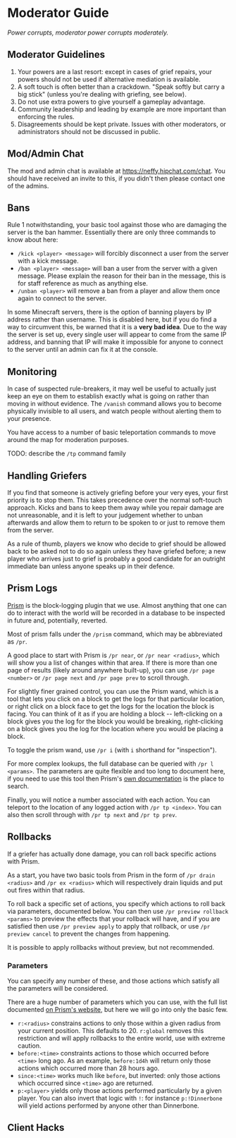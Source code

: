 Moderator Guide
===============

*Power corrupts, moderator power corrupts moderately.*

Moderator Guidelines
--------------------

1. Your powers are a last resort: except in cases of grief repairs, your powers should not be used if alternative mediation is available.
2. A soft touch is often better than a crackdown. "Speak softly but carry a big stick" (unless you're dealing with griefing, see below).
3. Do not use extra powers to give yourself a gameplay advantage.
4. Community leadership and leading by example are more important than enforcing the rules.
5. Disagreements should be kept private. Issues with other moderators, or administrators should not be discussed in public.

Mod/Admin Chat
--------------

The mod and admin chat is available at https://neffy.hipchat.com/chat. You should have received an invite to this, if you didn't then please contact one of the admins.

Bans
----

Rule 1 notwithstanding, your basic tool against those who are damaging the server is the ban hammer. Essentially there are only three commands to know about here:

* `/kick <player> <message>` will forcibly disconnect a user from the server with a kick message.
* `/ban <player> <message>` will ban a user from the server with a given message. Please explain the reason for their ban in the message, this is for staff reference as much as anything else.
* `/unban <player>` will remove a ban from a player and allow them once again to connect to the server.

In some Minecraft servers, there is the option of banning players by IP address rather than username. This is disabled here, but if you do find a way to circumvent this, be warned that it is a **very bad idea**. Due to the way the server is set up, every single user will appear to come from the same IP address, and banning that IP will make it impossible for anyone to connect to the server until an admin can fix it at the console.

Monitoring
----------

In case of suspected rule-breakers, it may well be useful to actually just keep an eye on them to establish exactly what is going on rather than moving in without evidence. The `/vanish` command allows you to become physically invisible to all users, and watch people without alerting them to your presence.

You have access to a number of basic teleportation commands to move around the map for moderation purposes.

TODO: describe the `/tp` command family

Handling Griefers
-----------------

If you find that someone is actively griefing before your very eyes, your first priority is to stop them. This takes precedence over the normal soft-touch approach. Kicks and bans to keep them away while you repair damage are not unreasonable, and it is left to your judgement whether to unban afterwards and allow them to return to be spoken to or just to remove them from the server.

As a rule of thumb, players we know who decide to grief should be allowed back to be asked not to do so again unless they have griefed before; a new player who arrives just to grief is probably a good candidate for an outright immediate ban unless anyone speaks up in their defence.

Prism Logs
----------

[Prism](http://discover-prism.com/) is the block-logging plugin that we use. Almost anything that one can do to interact with the world will be recorded in a database to be inspected in future and, potentially, reverted.

Most of prism falls under the `/prism` command, which may be abbreviated as `/pr`.

A good place to start with Prism is `/pr near`, or `/pr near <radius>`, which will show you a list of changes within that area. If there is more than one page of results (likely around anywhere built-up), you can use `/pr page <number>` or `/pr page next` and `/pr page prev` to scroll through.

For slightly finer grained control, you can use the Prism wand, which is a tool that lets you click on a block to get the logs for that particular location, or right click on a block face to get the logs for the location the block is facing. You can think of it as if you are holding a block -- left-clicking on a block gives you the log for the block you would be breaking, right-clicking on a block gives you the log for the location where you would be placing a block.

To toggle the prism wand, use `/pr i` (with `i` shorthand for "inspection").

For more complex lookups, the full database can be queried with `/pr l <params>`. The parameters are quite flexible and too long to document here, if you need to use this tool then Prism's [own documentation](http://discover-prism.com/wiki/view/parameters/) is the place to search.

Finally, you will notice a number associated with each action. You can teleport to the location of any logged action with `/pr tp <index>`. You can also then scroll through with `/pr tp next` and `/pr tp prev`.

Rollbacks
---------

If a griefer has actually done damage, you can roll back specific actions with Prism.

As a start, you have two basic tools from Prism in the form of `/pr drain <radius>` and `/pr ex <radius>` which will respectively drain liquids and put out fires within that radius.

To roll back a specific set of actions, you specify which actions to roll back via parameters, documented below. You can then use `/pr preview rollback <params>` to preview the effects that your rollback will have, and if you are satisfied then use `/pr preview apply` to apply that rollback, or use `/pr preview cancel` to prevent the changes from happening.

It is possible to apply rollbacks without preview, but not recommended.

### Parameters

You can specify any number of these, and those actions which satisfy all the parameters will be considered.

There are a huge number of parameters which you can use, with the full list documented [on Prism's website](http://discover-prism.com/wiki/view/parameters/), but here we will go into only the basic few.

* `r:<radius>` constrains actions to only those within a given radius from your current position. This defaults to 20. `r:global` removes this restriction and will apply rollbacks to the entire world, use with extreme caution.
* `before:<time>` constraints actions to those which occurred before `<time>` long ago. As an example, `before:1d4h` will return only those actions which occurred more than 28 hours ago.
* `since:<time>` works much like `before`, but inverted: only those actions which occurred since `<time>` ago are returned.
* `p:<player>` yields only those actions performed particularly by a given player. You can also invert that logic with `!`: for instance `p:!Dinnerbone` will yield actions performed by anyone other than Dinnerbone.

Client Hacks
------------

